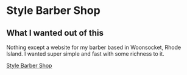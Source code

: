 # Style Barber Shop

## What I wanted out of this

Nothing except a website for my barber based in Woonsocket, Rhode Island.  I wanted super simple and fast with some richness to it.

[Style Barber Shop](https://stylebarbershop.info/)